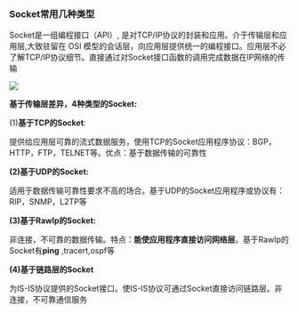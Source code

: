 ### Socket常用几种类型

 Socket是一组编程接口（API）, 是对TCP/IP协议的封装和应用。介于传输层和应用层,大致驻留在 OSI 模型的会话层，向应用层提供统一的编程接口。应用层不必了解TCP/IP协议细节。直接通过对Socket接口函数的调用完成数据在IP网络的传输

![](http://oklbfi1yj.bkt.clouddn.com/Socket%E5%B8%B8%E7%94%A8%E5%87%A0%E7%A7%8D%E7%B1%BB%E5%9E%8B/1.PNG)

**基于传输层差异，4种类型的Socket:**
   

(1)**基于TCP的Socket**:

​		提供给应用层可靠的流式数据服务，使用TCP的Socket应用程序协议：BGP，HTTP，FTP，TELNET等。优点：基于数据传输的可靠性

**(2)基于UDP的Socket:**

​		适用于数据传输可靠性要求不高的场合。基于UDP的Socket应用程序或协议有：RIP，SNMP，L2TP等

**(3)基于RawIp的Socket:**

​		非连接，不可靠的数据传输。特点：**能使应用程序直接访问网络层**。基于RawIp的Socket有**ping** ,tracert,ospf等

**(4)基于链路层的Socket**

​		为IS-IS协议提供的Socket接口。使IS-IS协议可通过Socket直接访问链路层。非连接，不可靠通信服务





